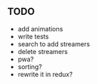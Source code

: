 ## TODO
* add animations
* write tests
* search to add streamers
* delete streamers
* pwa?
* sorting?
* rewrite it in redux?